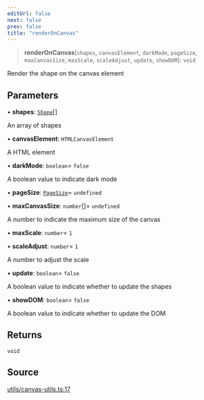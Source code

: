 ```yaml
---
editUrl: false
next: false
prev: false
title: "renderOnCanvas"
---
```


> **renderOnCanvas**(`shapes`, `canvasElement`, `darkMode`, `pageSize`, `maxCanvasSize`, `maxScale`, `scaleAdjust`, `update`, `showDOM`): `void`

Render the shape on the canvas element

## Parameters

• **shapes**: [`Shape`](/api-core/classes/shape/)[]

An array of shapes

• **canvasElement**: `HTMLCanvasElement`

A <canvas> HTML element

• **darkMode**: `boolean`= `false`

A boolean value to indicate dark mode

• **pageSize**: [`PageSize`](/api-core/type-aliases/pagesize/)= `undefined`

• **maxCanvasSize**: `number`[]= `undefined`

A number to indicate the maximum size of the canvas

• **maxScale**: `number`= `1`

• **scaleAdjust**: `number`= `1`

A number to adjust the scale

• **update**: `boolean`= `false`

A boolean value to indicate whether to update the shapes

• **showDOM**: `boolean`= `false`

A boolean value to indicate whether to update the DOM

## Returns

`void`

## Source

[utils/canvas-utils.ts:17](https://github.com/dgmjs/dgmjs/blob/6298c851d69b83f472385d1ebb3c937ddb56985d/packages/core/src/utils/canvas-utils.ts#L17)
